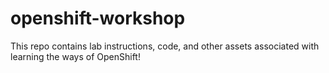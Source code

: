 # openshift-workshop

This repo contains lab instructions, code, and other assets associated with learning the ways of OpenShift!
